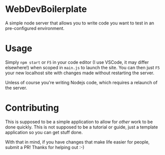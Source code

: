 # WebDevBoilerplate

A simple node server that allows you to write code you want to test in an pre-configured environment.

# Usage

Simply `npm start` or `F5` in your code editor (I use VSCode, it may differ elsewhere!) when scoped in `main.js` to launch the site. You can then just `F5` your new localhost site with changes made without restarting the server.

Unless of course you're writing Nodejs code, which requires a relaunch of the server.

# Contributing

This is supposed to be a simple application to allow for *other* work to be done quickly. This is not supposed to be a tutorial or guide, just a template application so you can get stuff done.

With that in mind, if you have changes that make life easier for people, submit a PR! Thanks for helping out :-)